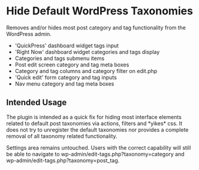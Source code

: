 Hide Default WordPress Taxonomies
=================================
Removes and/or hides most post category and tag functionality from the WordPress admin.

+ 'QuickPress' dashboard widget tags input
+ 'Right Now' dashboard widget categories and tags display
+ Categories and tags submenu items
+ Post edit screen category and tag meta boxes
+ Category and tag columns and category filter on edit.php
+ 'Quick edit' form category and tag inputs
+ Nav menu category and tag meta boxes

## Intended Usage

The plugin is intended as a quick fix for hiding most interface elements related to default post taxonomies via actions, filters and \*yikes\* css. It does not try to unregister the default taxonomies nor provides a complete removal of all taxonomy related functionality.

Settings area remains untouched. Users with the correct capability will still be able to navigate to wp-admin/edit-tags.php?taxonomy=category and wp-admin/edit-tags.php?taxonomy=post_tag.